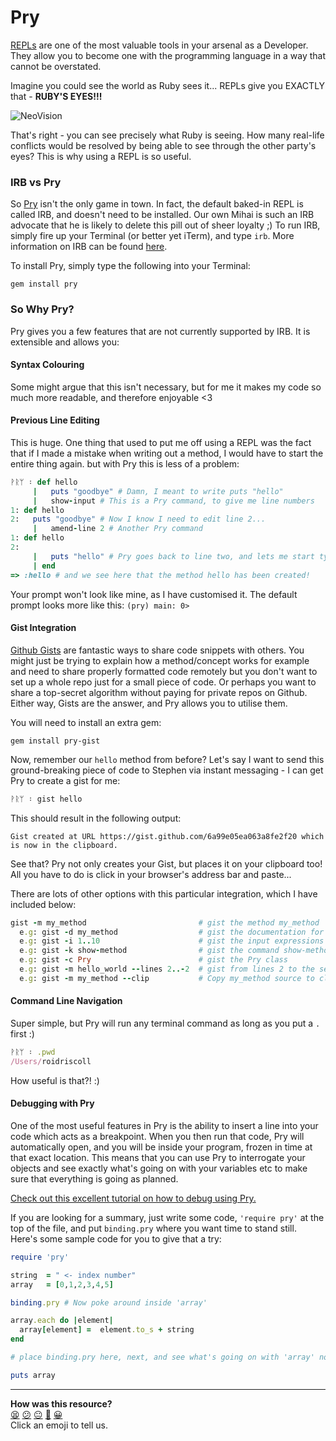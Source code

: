 # Pry

[REPLs](http://en.wikipedia.org/wiki/Read%E2%80%93eval%E2%80%93print_loop) are one of the most valuable tools in your arsenal as a Developer. They allow you to become one with the programming language in a way that cannot be overstated.

Imagine you could see the world as Ruby sees it... REPLs give you EXACTLY that - __RUBY'S EYES!!!__

![NeoVision](images/code_vision.jpg)

That's right - you can see precisely what Ruby is seeing. How many real-life conflicts would be resolved by being able to see through the other party's eyes? This is why using a REPL is so useful.

### IRB vs Pry

So [Pry](http://pryrepl.org/) isn't the only game in town. In fact, the default baked-in REPL is called IRB, and doesn't need to be installed. Our own Mihai is such an IRB advocate that he is likely to delete this pill out of sheer loyalty ;) To run IRB, simply fire up your Terminal (or better yet iTerm), and type ```irb```. More information on IRB can be found [here](https://github.com/makersacademy/course/blob/main/pills/irb.md).


To install Pry, simply type the following into your Terminal:
```shell
gem install pry
```

### So Why Pry?

Pry gives you a few features that are not currently supported by IRB. It is extensible and allows you:

#### Syntax Colouring

Some might argue that this isn't necessary, but for me it makes my code so much more readable, and therefore enjoyable <3

#### Previous Line Editing

This is huge. One thing that used to put me off using a REPL was the fact that if I made a mistake when writing out a method, I would have to start the entire thing again. but with Pry this is less of a problem:

```ruby
ᚹᚱᛘ ᛬ def hello
     |   puts "goodbye" # Damn, I meant to write puts "hello"
     |   show-input # This is a Pry command, to give me line numbers
1: def hello
2:   puts "goodbye" # Now I know I need to edit line 2...
     |   amend-line 2 # Another Pry command
1: def hello
2:
     |   puts "hello" # Pry goes back to line two, and lets me start typing again
     | end
=> :hello # and we see here that the method hello has been created!

```
Your prompt won't look like mine, as I have customised it. The default prompt looks more like this: ```(pry) main: 0>```

#### Gist Integration

[Github Gists](https://help.github.com/articles/about-gists/) are fantastic ways to share code snippets with others. You might just be trying to explain how a method/concept works for example and need to share properly formatted code remotely but you don't want to set up a whole repo just for a small piece of code. Or perhaps you want to share a top-secret algorithm without paying for private repos on Github. Either way, Gists are the answer, and Pry allows you to utilise them.

You will need to install an extra gem:
```shell
gem install pry-gist
```

Now, remember our ```hello``` method from before? Let's say I want to send this ground-breaking piece of code to Stephen via instant messaging - I can get Pry to create a gist for me:

```ruby
ᚹᚱᛘ ᛬ gist hello
```
This should result in the following output:

```shell
Gist created at URL https://gist.github.com/6a99e05ea063a8fe2f20 which is now in the clipboard.
```

See that? Pry not only creates your Gist, but places it on your clipboard too! All you have to do is click in your browser's address bar and paste...

There are lots of other options with this particular integration, which I have included below:

```ruby
gist -m my_method                         # gist the method my_method
  e.g: gist -d my_method                  # gist the documentation for my_method
  e.g: gist -i 1..10                      # gist the input expressions from 1 to 10
  e.g: gist -k show-method                # gist the command show-method
  e.g: gist -c Pry                        # gist the Pry class
  e.g: gist -m hello_world --lines 2..-2  # gist from lines 2 to the second-last of the hello_world method
  e.g: gist -m my_method --clip           # Copy my_method source to clipboard, do not gist it.
```

#### Command Line Navigation

Super simple, but Pry will run any terminal command as long as you put a ```.``` first :)

```ruby
ᚹᚱᛘ ᛬ .pwd
/Users/roidriscoll
```

How useful is that?! :)

#### Debugging with Pry

One of the most useful features in Pry is the ability to insert a line into your code which acts as a breakpoint. When you then run that code, Pry will automatically open, and you will be inside your program, frozen in time at that exact location. This means that you can use Pry to interrogate your objects and see exactly what's going on with your variables etc to make sure that everything is going as planned.

[Check out this excellent tutorial on how to debug using Pry.](http://yorickpeterse.com/articles/debugging-with-pry/)

If you are looking for a summary, just write some code, ```'require pry'``` at the top of the file, and put ```binding.pry``` where you want time to stand still. Here's some sample code for you to give that a try:

```ruby
require 'pry'

string  = " <- index number"
array   = [0,1,2,3,4,5]

binding.pry # Now poke around inside 'array'

array.each do |element|
  array[element] =  element.to_s + string
end

# place binding.pry here, next, and see what's going on with 'array' now...

puts array

```

<!-- BEGIN GENERATED SECTION DO NOT EDIT -->

---

**How was this resource?**  
[😫](https://airtable.com/shrUJ3t7KLMqVRFKR?prefill_Repository=course&prefill_File=pills/pry.md&prefill_Sentiment=😫) [😕](https://airtable.com/shrUJ3t7KLMqVRFKR?prefill_Repository=course&prefill_File=pills/pry.md&prefill_Sentiment=😕) [😐](https://airtable.com/shrUJ3t7KLMqVRFKR?prefill_Repository=course&prefill_File=pills/pry.md&prefill_Sentiment=😐) [🙂](https://airtable.com/shrUJ3t7KLMqVRFKR?prefill_Repository=course&prefill_File=pills/pry.md&prefill_Sentiment=🙂) [😀](https://airtable.com/shrUJ3t7KLMqVRFKR?prefill_Repository=course&prefill_File=pills/pry.md&prefill_Sentiment=😀)  
Click an emoji to tell us.

<!-- END GENERATED SECTION DO NOT EDIT -->
